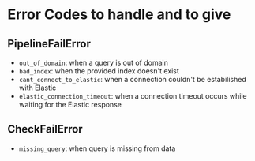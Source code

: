 # Error Codes to handle and to give

## PipelineFailError

- `out_of_domain`: when a query is out of domain
- `bad_index`: when the provided index doesn't exist
- `cant_connect_to_elastic`: when a connection couldn't be estabilished with Elastic
- `elastic_connection_timeout`: when a connection timeout occurs while waiting for the Elastic response
## CheckFailError

- `missing_query`: when query is missing from data
